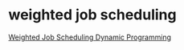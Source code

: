 # weighted job scheduling

[Weighted Job Scheduling Dynamic Programming](https://youtu.be/cr6Ip0J9izc?feature=shared)